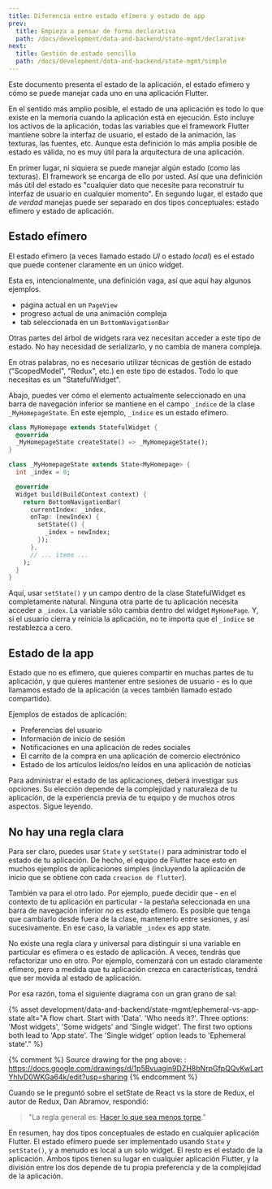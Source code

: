 ```yaml
---
title: Diferencia entre estado efímero y estado de app
prev:
  title: Empieza a pensar de forma declarativa
  path: /docs/development/data-and-backend/state-mgmt/declarative
next:
  title: Gestión de estado sencilla
  path: /docs/development/data-and-backend/state-mgmt/simple
---
```


Este documento presenta el estado de la aplicación, el estado efímero y cómo se puede manejar cada uno en una aplicación Flutter.

En el sentido más amplio posible, el estado de una aplicación es todo lo que existe en la memoria cuando la aplicación está en ejecución. Esto incluye los activos de la aplicación, todas las variables que el framework Flutter mantiene sobre la interfaz de usuario, el estado de la animación, las texturas, las fuentes, etc. Aunque esta definición lo más amplia posible de estado es válida, no es muy útil para la arquitectura de una aplicación.

En primer lugar, ni siquiera se puede manejar algún estado (como las texturas). El framework se encarga de ello por usted. Así que una definición más útil del estado es "cualquier dato que necesite para reconstruir tu interfaz de usuario en cualquier momento". En segundo lugar, el estado que _de verdad_ manejas puede ser separado en dos tipos conceptuales: estado efímero y estado de aplicación. 

## Estado efímero

El estado efímero (a veces llamado estado _UI_ o estado _local_) es el estado que puede contener claramente en un único widget.

Esta es, intencionalmente, una definición vaga, así que aquí hay algunos ejemplos. 

* página actual en un `PageView`
* progreso actual de una animación compleja
* tab seleccionada en un `BottomNavigationBar`

Otras partes del árbol de widgets rara vez necesitan acceder a este tipo de estado. No hay necesidad de serializarlo, y no cambia de manera compleja.

En otras palabras, no es necesario utilizar técnicas de gestión de estado ("ScopedModel", "Redux", etc.) en este tipo de estados. Todo lo que necesitas es un "StatefulWidget".

Abajo, puedes ver cómo el elemento actualmente seleccionado en una barra de navegación inferior se mantiene en el campo `_índice` de la clase `_MyHomepageState`. En este ejemplo, `_índice` es un estado efímero.

<?code-excerpt "state_mgmt/simple/lib/src/set_state.dart (Ephemeral)" plaster="// ... items ..."?>
```dart
class MyHomepage extends StatefulWidget {
  @override
  _MyHomepageState createState() => _MyHomepageState();
}

class _MyHomepageState extends State<MyHomepage> {
  int _index = 0;

  @override
  Widget build(BuildContext context) {
    return BottomNavigationBar(
      currentIndex: _index,
      onTap: (newIndex) {
        setState(() {
          _index = newIndex;
        });
      },
      // ... items ...
    );
  }
}
```

Aquí, usar `setState()` y un campo dentro de la clase StatefulWidget es completamente natural. Ninguna otra parte de tu aplicación necesita acceder a `_index`. La variable sólo cambia dentro del widget 
`MyHomePage`. Y, si el usuario cierra y reinicia la aplicación, no te importa que el `_índice` se restablezca a cero.

## Estado de la app

Estado que no es efímero, que quieres compartir en muchas partes de tu aplicación, y que quieres mantener entre sesiones de usuario - es lo que llamamos estado de la aplicación (a veces también llamado estado compartido).

Ejemplos de estados de aplicación:

* Preferencias del usuario
* Información de inicio de sesión
* Notificaciones en una aplicación de redes sociales
* El carrito de la compra en una aplicación de comercio electrónico
* Estado de los artículos leídos/no leídos en una aplicación de noticias

Para administrar el estado de las aplicaciones, deberá investigar sus opciones. Su elección depende de la complejidad y naturaleza de tu aplicación, de la experiencia previa de tu equipo y de muchos otros aspectos. Sigue leyendo.

## No hay una regla clara

Para ser claro, puedes usar `State` y `setState()` para administrar todo el estado de tu aplicación. De hecho, el equipo de Flutter hace esto en muchos ejemplos de aplicaciones simples (incluyendo la aplicación de inicio que se obtiene con cada `creacion de flutter`).

También va para el otro lado. Por ejemplo, puede decidir que - en el contexto de tu aplicación en particular - la pestaña seleccionada en una barra de navegación inferior _no_ es estado efímero. Es posible que tenga que cambiarlo desde fuera de la clase, mantenerlo entre sesiones, y así sucesivamente. En ese caso, la variable `_index` es app state.

No existe una regla clara y universal para distinguir si una variable en particular es efímera o es estado de aplicación. A veces, tendrás que refactorizar uno en otro. Por ejemplo, comenzará con un estado claramente efímero, pero a medida que tu aplicación crezca en características, tendrá que ser movida al estado de aplicación.

Por esa razón, toma el siguiente diagrama con un gran grano de sal:

{% asset development/data-and-backend/state-mgmt/ephemeral-vs-app-state alt="A flow chart. Start with 'Data'. 'Who needs it?'. Three options: 'Most widgets', 'Some widgets' and 'Single widget'. The first two options both lead to 'App state'. The 'Single widget' option leads to 'Ephemeral state'." %}

{% comment %}
Source drawing for the png above: : https://docs.google.com/drawings/d/1p5Bvuagin9DZH8bNrpGfpQQvKwLartYhIvD0WKGa64k/edit?usp=sharing
{% endcomment %}

Cuando se le preguntó sobre el setState de React vs la store de Redux, el autor de Redux, Dan Abramov, respondió:

> "La regla general es: [Hacer lo que sea menos 
> torpe]({{site.github}}/reduxjs/redux/issues/1287#issuecomment-175351978)."

En resumen, hay dos tipos conceptuales de estado en cualquier aplicación Flutter. El estado efímero puede ser implementado usando `State` y `setState()`, y a menudo es local a un solo widget. El resto es el estado de la aplicación. Ambos tipos tienen su lugar en cualquier aplicación Flutter, y la división entre los dos depende de tu propia preferencia y de la complejidad de la aplicación.
